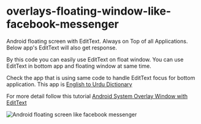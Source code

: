 # overlays-floating-window-like-facebook-messenger
Android floating screen with EditText. Always on Top of all Applications. Below app's EditText will also get response.

By this code you can easily use EditText on float window.
You can use EditText in bottom app and floating window at same time.

Check the app that is using same code to handle EditText focus for bottom application.
This app is <a href="http://play.google.com/store/apps/details?id=innovativepocket.com.pakenglish2urdudictionary">English to Urdu Dictionary</a>

For more detail follow this tutorial <a href="http://wisdomitsol.com/blog/android/services/android-create-system-overlay-window-like-facebook-chat-heads">Android System Overlay Window with EditText</a>

<img src="http://wisdomitsol.com/wp-content/uploads/2016/12/english-to-urdu-offline-dictionary-180x300.png" alt="Android floating screen like facebook messenger" />
